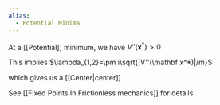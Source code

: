 ```yaml
---
alias:
  - Potential Minima
---
```


At a [[Potential]] minimum, we have 
$V''(\mathbf x^*)>0$ 

This implies $\lambda_{1,2}=\pm i\sqrt{|V''(\mathbf x^*)|/m}$

which gives us a [[Center|center]].

See [[Fixed Points In Frictionless mechanics]] for details